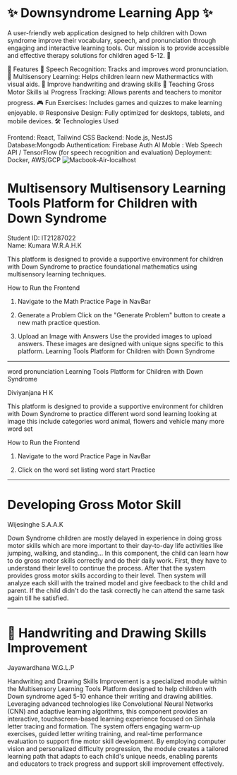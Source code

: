 
  #                                ✨ Downsyndrome Learning App ✨
A user-friendly web application designed to help children with Down syndrome improve their vocabulary, speech, and pronunciation through engaging and interactive learning tools. Our mission is to provide accessible and effective therapy solutions for children aged 5-12. 💖

🚀 Features
🎤 Speech Recognition: Tracks and improves word pronunciation.
🧮  Multisensory Learning: Helps children learn new Mathermactics with visual aids.
 📝  Improve handwriting and drawing skills
 🔭 Teaching Gross Motor Skills 
📊 Progress Tracking: Allows parents and teachers to monitor progress.
🎮 Fun Exercises: Includes games and quizzes to make learning enjoyable.
🌐 Responsive Design: Fully optimized for desktops, tablets, and mobile devices.
🛠️ Technologies Used

Frontend: React, Tailwind CSS
Backend: Node.js, NestJS
Database:Mongodb
Authentication: Firebase Auth
AI Moble :  Web Speech API / TensorFlow (for speech recognition and evaluation)
Deployment: Docker, AWS/GCP
 ![Macbook-Air-localhost](https://github.com/user-attachments/assets/6f4d43c7-82a3-4b6f-944a-f4a274efae84)
 
 # Multisensory Multisensory Learning Tools Platform for Children with Down Syndrome


Student ID: IT21287022  
Name: Kumara W.R.A.H.K

This platform is designed to provide a supportive environment for children with Down Syndrome to practice foundational mathematics using multisensory learning techniques.

 How to Run the Frontend

1. Navigate to the Math Practice Page in NavBar

2. Generate a Problem
   Click on the "Generate Problem" button to create a new math practice question.

3. Upload an Image with Answers
   Use the provided images to upload answers. These images are designed with unique signs specific to this platform.  Learning Tools Platform for Children with Down Syndrome

**********************************************

 word pronunciation Learning Tools Platform for Children with Down Syndrome

 Diviyanjana H K

This platform is designed to provide a supportive environment for children with Down Syndrome to practice different word sond learning looking at image this include categories word animal, flowers and vehicle many more word set

 How to Run the Frontend

1. Navigate to the word Practice Page in NavBar

2.  Click on the word set listing word start Practice


**********************************************


# Developing Gross Motor Skill

Wijesinghe S.A.A.K

Down Syndrome children are mostly delayed in experience in doing gross motor skills which are more important to their day-to-day life activities like jumping, walking, and standing... In this component, the child can learn how to do gross motor skills correctly and do their daily work. First, they have to understand their level to continue the process.  After that the system provides gross motor skills according to their level. Then system will analyze each skill with the trained model and give feedback to the child and parent. If the child didn't do the task correctly he can attend the same task again till he satisfied.

  **********************************************
# 📝 Handwriting and Drawing Skills Improvement

Jayawardhana W.G.L.P


Handwriting and Drawing Skills Improvement is a specialized module within the Multisensory Learning Tools Platform designed to help children with Down syndrome aged 5-10 enhance their writing and drawing abilities. Leveraging advanced technologies like Convolutional Neural Networks (CNN) and adaptive learning algorithms, this component provides an interactive, touchscreen-based learning experience focused on Sinhala letter tracing and formation. The system offers engaging warm-up exercises, guided letter writing training, and real-time performance evaluation to support fine motor skill development. By employing computer vision and personalized difficulty progression, the module creates a tailored learning path that adapts to each child's unique needs, enabling parents and educators to track progress and support skill improvement effectively.
 



